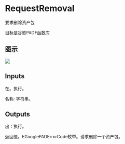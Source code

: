 # RequestRemoval

要求删除资产包

目标是谷歌PADF函数库

## 图示

![]($-20221218-19153635.png)

## Inputs

在。执行。

名称: 字符串。  

## Outputs

出：执行。

返回值。EGooglePADErrorCode枚举。请求删除一个资产包。
